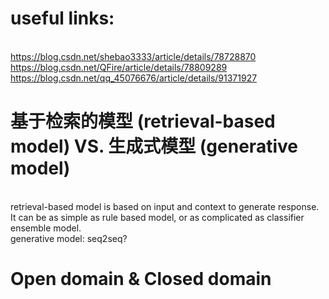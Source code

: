 # useful links:
<br> https://blog.csdn.net/shebao3333/article/details/78728870
<br> https://blog.csdn.net/QFire/article/details/78809289
<br> https://blog.csdn.net/qq_45076676/article/details/91371927

# 基于检索的模型 (retrieval-based model) VS. 生成式模型 (generative model)
<br> retrieval-based model is based on input and context to generate response. It can be as simple as rule based model, or as complicated as classifier ensemble model.
<br> generative model: seq2seq?

# Open domain & Closed domain
